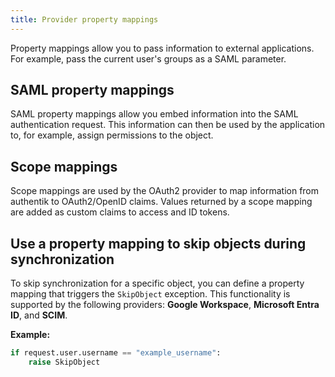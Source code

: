 ```yaml
---
title: Provider property mappings
---
```


Property mappings allow you to pass information to external applications. For example, pass the current user's groups as a SAML parameter.

## SAML property mappings

SAML property mappings allow you embed information into the SAML authentication request. This information can then be used by the application to, for example, assign permissions to the object.

## Scope mappings

Scope mappings are used by the OAuth2 provider to map information from authentik to OAuth2/OpenID claims. Values returned by a scope mapping are added as custom claims to access and ID tokens.

## Use a property mapping to skip objects during synchronization

To skip synchronization for a specific object, you can define a property mapping that triggers the `SkipObject` exception. This functionality is supported by the following providers: **Google Workspace**, **Microsoft Entra ID**, and **SCIM**.

**Example:**

```python
if request.user.username == "example_username":
	raise SkipObject
```
